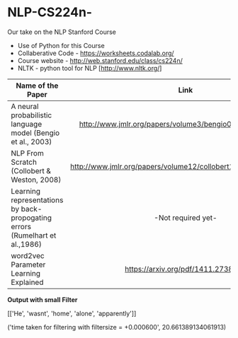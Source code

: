 # NLP-CS224n-
Our take on the NLP Stanford Course

- Use of Python for this Course 
- Collaberative Code - https://worksheets.codalab.org/
- Course website - http://web.stanford.edu/class/cs224n/
- NLTK - python tool for NLP [http://www.nltk.org/]

| Name of the Paper        | Link           | Comments  |
| ------------- |:-------------:| -----:|
| A neural probabilistic language model (Bengio et al., 2003)     |http://www.jmlr.org/papers/volume3/bengio03a/bengio03a.pdf | To-read |
| NLP From Scratch (Collobert & Weston, 2008)    |http://www.jmlr.org/papers/volume12/collobert11a/collobert11a.pdf | To-read |
| Learning representations by back-propogating errors (Rumelhart et al.,1986)   | -Not required yet-| To-read |
| word2vec Parameter Learning Explained   | https://arxiv.org/pdf/1411.2738.pdf| To-read |

**Output with small Filter**

[['He', 'wasnt', 'home', 'alone', 'apparently']]

('time taken for filtering with filtersize = +0.000600', 20.661389134061913)
